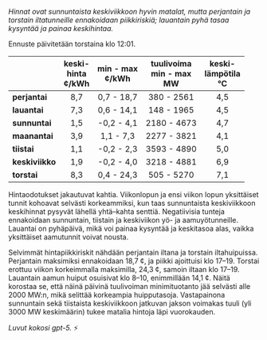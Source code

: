 *Hinnat ovat sunnuntaista keskiviikkoon hyvin matalat, mutta perjantain ja torstain iltatunneille ennakoidaan piikkiriskiä; lauantain pyhä tasaa kysyntää ja painaa keskihintaa.*

Ennuste päivitetään torstaina klo 12:01.

|  | keski-<br>hinta<br>¢/kWh | min - max<br>¢/kWh | tuulivoima<br>min - max<br>MW | keski-<br>lämpötila<br>°C |
|:-------------|:----------------:|:----------------:|:-------------:|:-------------:|
| **perjantai** | 8,7 | 0,7 - 18,7 | 380 - 2561 | 4,5 |
| **lauantai** | 7,3 | 0,6 - 14,1 | 148 - 1965 | 4,5 |
| **sunnuntai** | 1,5 | -0,2 - 4,1 | 2180 - 4673 | 4,7 |
| **maanantai** | 3,9 | 1,1 - 7,3 | 2277 - 3821 | 4,1 |
| **tiistai** | 1,1 | -0,2 - 2,3 | 3593 - 4890 | 5,0 |
| **keskiviikko** | 1,9 | -0,2 - 4,0 | 3218 - 4881 | 6,9 |
| **torstai** | 8,3 | 0,4 - 24,3 | 505 - 5270 | 7,1 |

Hintaodotukset jakautuvat kahtia. Viikonlopun ja ensi viikon lopun yksittäiset tunnit kohoavat selvästi korkeammiksi, kun taas sunnuntaista keskiviikkoon keskihinnat pysyvät lähellä yhtä–kahta senttiä. Negatiivisia tunteja ennakoidaan sunnuntain, tiistain ja keskiviikon yö- ja aamuyötunneille. Lauantai on pyhäpäivä, mikä voi painaa kysyntää ja keskitasoa alas, vaikka yksittäiset aamutunnit voivat nousta.

Selvimmät hintapiikkiriskit nähdään perjantain iltana ja torstain iltahuipuissa. Perjantain maksimiksi ennakoidaan 18,7 ¢, ja piikki ajoittuisi klo 17–19. Torstai erottuu viikon korkeimmalla maksimilla, 24,3 ¢, samoin iltaan klo 17–19. Lauantain aamun huiput osuisivat klo 8–10, enimmillään 14,1 ¢. Näitä korostaa se, että näinä päivinä tuulivoiman minimituotanto jää selvästi alle 2000 MW:n, mikä selittää korkeampia huipputasoja. Vastapainona sunnuntain sekä tiistaista keskiviikkoon jatkuvan jakson voimakas tuuli (yli 3000 MW keskimäärin) tukee matalia hintoja läpi vuorokauden.

*Luvut kokosi gpt-5.* ⚡️
